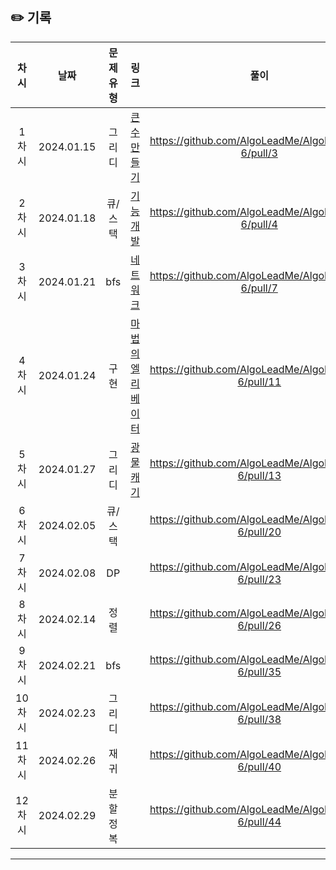 ## ✏️ 기록   

| 차시 |     날짜     | 문제유형 |                                          링크                                           |                        풀이                         |
|:--:|:----------:|:----:|:-------------------------------------------------------------------------------------:|:-------------------------------------------------:|
| 1차시 | 2024.01.15 | 그리디 | <a href="https://school.programmers.co.kr/learn/courses/30/lessons/42883">큰 수 만들기</a> | https://github.com/AlgoLeadMe/AlgoLeadMe-6/pull/3 |
| 2차시 | 2024.01.18 | 큐/스택 | <a href="https://school.programmers.co.kr/learn/courses/30/lessons/42586">기능개발</a> | https://github.com/AlgoLeadMe/AlgoLeadMe-6/pull/4 |
| 3차시 | 2024.01.21 | bfs | <a href="https://school.programmers.co.kr/learn/courses/30/lessons/43162">네트워크</a> | https://github.com/AlgoLeadMe/AlgoLeadMe-6/pull/7 |
| 4차시 | 2024.01.24 | 구현 | <a href="https://school.programmers.co.kr/learn/courses/30/lessons/148653#">마법의 엘리베이터</a> | https://github.com/AlgoLeadMe/AlgoLeadMe-6/pull/11 |
| 5차시 | 2024.01.27 | 그리디 | <a href="https://school.programmers.co.kr/learn/courses/30/lessons/172927">광물 캐기</a> | https://github.com/AlgoLeadMe/AlgoLeadMe-6/pull/13 |
| 6차시 | 2024.02.05 | 큐/스택 | <a href="https://school.programmers.co.kr/learn/courses/30/lessons/42587"></a> | https://github.com/AlgoLeadMe/AlgoLeadMe-6/pull/20 |
| 7차시 | 2024.02.08 | DP | <a href="https://www.acmicpc.net/problem/1932"></a> | https://github.com/AlgoLeadMe/AlgoLeadMe-6/pull/23 |
| 8차시 | 2024.02.14 | 정렬 | <a href="https://www.acmicpc.net/problem/18870"></a> | https://github.com/AlgoLeadMe/AlgoLeadMe-6/pull/26 |
| 9차시 | 2024.02.21 | bfs | <a href="https://www.acmicpc.net/problem/21736"></a> | https://github.com/AlgoLeadMe/AlgoLeadMe-6/pull/35 |
| 10차시 | 2024.02.23 | 그리디 | <a href="https://www.acmicpc.net/problem/1931"></a> | https://github.com/AlgoLeadMe/AlgoLeadMe-6/pull/38 |
| 11차시 | 2024.02.26 | 재귀 | <a href="https://www.acmicpc.net/problem/1074"></a> | https://github.com/AlgoLeadMe/AlgoLeadMe-6/pull/40 |
| 12차시 | 2024.02.29 | 분할정복 | <a href="https://www.acmicpc.net/problem/2630"></a> | https://github.com/AlgoLeadMe/AlgoLeadMe-6/pull/44 |
---
